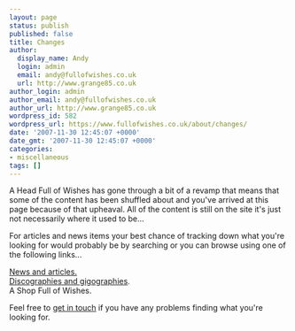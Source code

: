 ```yaml
---
layout: page
status: publish
published: false
title: Changes
author:
  display_name: Andy
  login: admin
  email: andy@fullofwishes.co.uk
  url: http://www.grange85.co.uk
author_login: admin
author_email: andy@fullofwishes.co.uk
author_url: http://www.grange85.co.uk
wordpress_id: 582
wordpress_url: https://www.fullofwishes.co.uk/about/changes/
date: '2007-11-30 12:45:07 +0000'
date_gmt: '2007-11-30 12:45:07 +0000'
categories:
- miscellaneous
tags: []
---
```

<p>A Head Full of Wishes has gone through a bit of a revamp that means that some of the content has been shuffled about and you've arrived at this page because of that upheaval. All of the content is still on the site it's just not necessarily where it used to be...</p>
<p>For articles and news items your best chance of tracking down what you're looking for would probably be by searching or you can browse using one of the following links...</p>
<p><a href="https://www.fullofwishes.co.uk">News and articles.</a><br />
<a href="https://www.fullofwishes.co.uk/database/">Discographies and gigographies</a>.<br />
A Shop Full of Wishes.</p>
<p>Feel free to <a href="mailto:andy@grange85.co.uk">get in touch</a> if you have any problems finding what you're looking for.</p>
